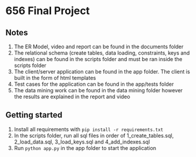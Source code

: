# 656 Final Project

## Notes
1. The ER Model, video and report can be found in the documents folder
2. The relational schema (create tables, data loading, constraints, keys and indexes) can be found in the scripts folder and must be ran inside the scripts folder
3. The client/server application can be found in the app folder. The client is built in the form of html templates
4. Test cases for the application can be found in the app/tests folder
5. The data mining work can be found in the data mining folder however the results are explained in the report and video

## Getting started
1. Install all requirements with `pip install -r requirements.txt`
2. In the scripts folder, run all sql files in order of 1_create_tables.sql, 2_load_data.sql, 3_load_keys.sql and 4_add_indexes.sql
3. Run `python app.py` in the app folder to start the application
